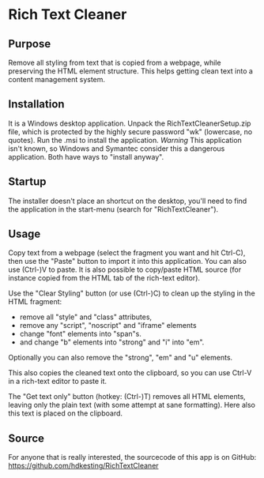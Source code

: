 Rich Text Cleaner
=================

Purpose
-------

Remove all styling from text that is copied from a webpage, while preserving the HTML element structure. This helps getting clean text into a content management system.

Installation
------------

It is a Windows desktop application.
Unpack the RichTextCleanerSetup.zip file, which is protected by the highly secure password "wk" (lowercase, no quotes).
Run the .msi to install the application. 
*Warning* This application isn't known, so Windows and Symantec consider this a dangerous application. Both have ways to "install anyway". 

Startup
-------

The installer doesn't place an shortcut on the desktop, you'll need to find the application in the start-menu (search for "RichTextCleaner").

Usage
-----

Copy text from a webpage (select the fragment you want and hit Ctrl-C), then use the "Paste" button to import it into this application. You can also use (Ctrl-)V to paste. It is also possible to copy/paste HTML source (for instance copied from the HTML tab of the rich-text editor).

Use the "Clear Styling" button (or use (Ctrl-)C) to clean up the styling in the HTML fragment:

* remove all "style" and "class" attributes, 
* remove any "script", "noscript" and "iframe" elements
* change "font" elements into "span"s.
* and change "b" elements into "strong" and "i" into "em".

Optionally you can also remove the "strong", "em" and "u" elements.

This also copies the cleaned text onto the clipboard, so you can use Ctrl-V in a rich-text editor to paste it.

The "Get text only" button (hotkey: (Ctrl-)T) removes all HTML elements, leaving only the plain text (with some attempt at sane formatting). Here also this text is placed on the clipboard.

Source
------

For anyone that is really interested, the sourcecode of this app is on GitHub: https://github.com/hdkesting/RichTextCleaner
